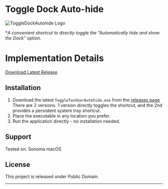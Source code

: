 # Toggle Dock Auto-hide

![ToggleDockAutohide Logo](demo.gif)

**A convenient shortcut to directly toggle the "Automatically hide and show the Dock" option.*

# Implementation Details


[Download Latest Release](https://github.com/FreelanceProgrammingServices/ToggleDockAutohide/releases/latest)


## Installation

1. Download the latest `ToggleTaskbarAutohide.exe` from the [releases page](https://github.com/yourusername/ToggleTaskbarAutohide/releases/latest) 
  There are 2 versions. 1 version directly toggles the shortcut, and the 2nd provides a persistent system tray shortcut.
2. Place the executable in any location you prefer.
3. Run the application directly - no installation needed.

## Support
Tested on:
 Sonoma macOS 


## License

This project is released under Public Domain.

---

</div>

